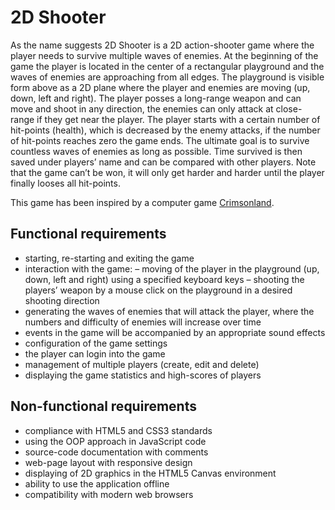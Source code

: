 # 2D Shooter

As the name suggests 2D Shooter is a 2D action-shooter game where the player needs to
survive multiple waves of enemies. At the beginning of the game the player is located in the
center of a rectangular playground and the waves of enemies are approaching from all edges.
The playground is visible form above as a 2D plane where the player and enemies are moving
(up, down, left and right). The player posses a long-range weapon and can move and shoot
in any direction, the enemies can only attack at close-range if they get near the player. The
player starts with a certain number of hit-points (health), which is decreased by the enemy
attacks, if the number of hit-points reaches zero the game ends. The ultimate goal is to
survive countless waves of enemies as long as possible. Time survived is then saved under
players’ name and can be compared with other players. Note that the game can’t be won, it
will only get harder and harder until the player finally looses all hit-points.

This game has been inspired by a computer game [Crimsonland](http://www.youtube.com/watch?v=XqMCNl1d1Qg).

## Functional requirements
* starting, re-starting and exiting the game
* interaction with the game:
   – moving of the player in the playground (up, down, left and right) using a specified keyboard keys
   – shooting the players’ weapon by a mouse click on the playground in a desired shooting direction
* generating the waves of enemies that will attack the player, where the numbers and difficulty of enemies will increase over time
* events in the game will be accompanied by an appropriate sound effects
* configuration of the game settings
* the player can login into the game
* management of multiple players (create, edit and delete)
* displaying the game statistics and high-scores of players

## Non-functional requirements
* compliance with HTML5 and CSS3 standards
* using the OOP approach in JavaScript code
* source-code documentation with comments
* web-page layout with responsive design
* displaying of 2D graphics in the HTML5 Canvas environment
* ability to use the application offline
* compatibility with modern web browsers
